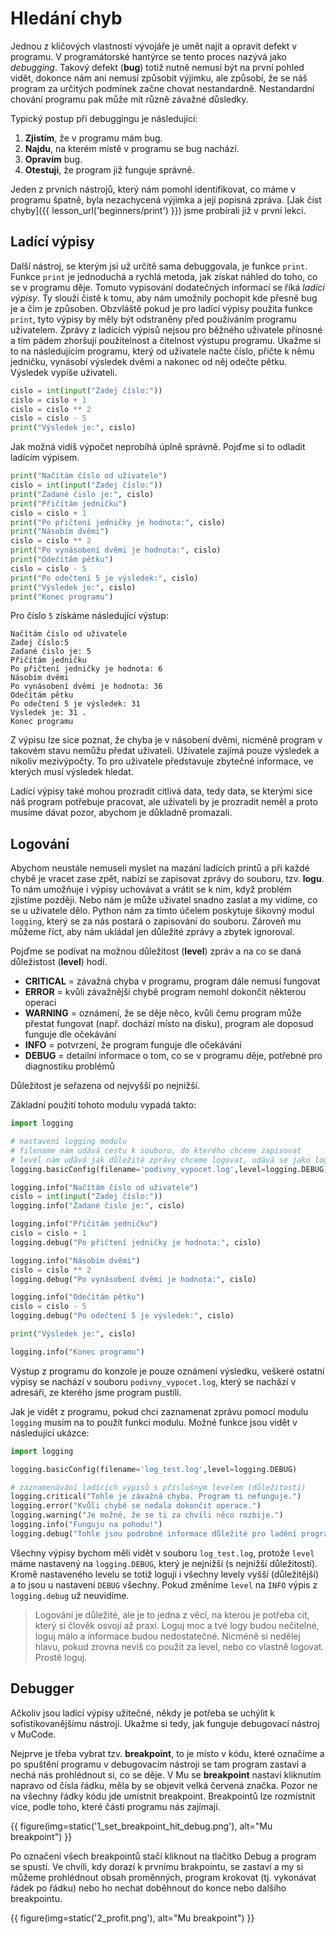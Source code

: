 # Hledání chyb

Jednou z klíčových vlastností vývojáře je umět najít a opravit defekt v programu. V programátorské hantýrce se tento proces nazývá jako _debugging_. Takový defekt (__bug__) totiž nutně nemusí být na první pohled vidět, dokonce nám ani nemusí způsobit výjimku, ale způsobí, že se náš program za určitých podmínek začne chovat nestandardně. Nestandardní chování programu pak může mít různě závažné důsledky.

Typický postup při debuggingu je následující:


1. __Zjistím__, že v programu mám bug.
2. __Najdu__, na kterém místě v programu se bug nachází.
3. __Opravím__ bug.
4. __Otestuji__, že program již funguje správně.

Jeden z prvních nástrojů, který nám pomohl identifikovat, co máme v programu špatně, byla nezachycená výjimka a její popisná zpráva. [Jak číst chyby]({{ lesson_url('beginners/print') }}) jsme probírali již v první lekci.

## Ladící výpisy

Další nástroj, se kterým jsi už určitě sama debuggovala, je funkce `print`. Funkce `print` je jednoduchá a rychlá metoda, jak získat náhled do toho, co se v programu děje. Tomuto vypisování dodatečných informací se říká _ladící výpisy_. Ty slouží čistě k tomu, aby nám umožnily pochopit kde přesně bug je a čím je způsoben. Obzvláště pokud je pro ladící výpisy použita funkce `print`, tyto výpisy by měly být odstraněny před používáním programu uživatelem. Zprávy z ladících výpisů nejsou pro běžného uživatele přínosné a tím pádem zhoršují použitelnost a čitelnost výstupu programu.
Ukažme si to na následujícím programu, který od uživatele načte číslo, přičte k němu jedničku, vynásobí výsledek dvěmi a nakonec od něj odečte pětku. Výsledek vypíše uživateli.

```python
cislo = int(input("Zadej číslo:"))
cislo = cislo + 1
cislo = cislo ** 2
cislo = cislo - 5
print("Výsledek je:", cislo)
```

Jak možná vidíš výpočet neprobíhá úplně správně. Pojďme si to odladit ladícím výpisem.

```python
print("Načítám číslo od uživatele")
cislo = int(input("Zadej číslo:"))
print("Zadané čislo je:", cislo)
print("Přičítám jedničku")
cislo = cislo + 1
print("Po přičtení jedničky je hodnota:", cislo)
print("Násobím dvěmi")
cislo = cislo ** 2
print("Po vynásobení dvěmi je hodnota:", cislo)
print("Odečítám pětku")
cislo = cislo - 5
print("Po odečtení 5 je výsledek:", cislo)
print("Výsledek je:", cislo)
print("Konec programu")
```

Pro číslo `5` získáme následující výstup:

```
Načítám číslo od uživatele
Zadej číslo:5
Zadané čislo je: 5
Přičítám jedničku
Po přičtení jedničky je hodnota: 6
Násobím dvěmi
Po vynásobení dvěmi je hodnota: 36
Odečítám pětku
Po odečtení 5 je výsledek: 31
Výsledek je: 31 .
Konec programu
```

Z výpisu lze sice poznat, že chyba je v násobení dvěmi, nicméně program v takovém stavu nemůžu předat uživateli. Uživatele zajímá pouze výsledek a nikoliv mezivýpočty. To pro uživatele představuje zbytečné informace, ve kterých musí výsledek hledat.

Ladící výpisy také mohou prozradit citlivá data, tedy data, se kterými sice náš program potřebuje pracovat, ale uživateli by je prozradit neměl a proto musíme dávat pozor, abychom je důkladně promazali.

## Logování

Abychom neustále nemuseli myslet na mazání ladících printů a při každé chybě je vracet zase zpět, nabízí se zapisovat zprávy do souboru, tzv. __logu__. To nám umožňuje i výpisy uchovávat a vrátit se k nim, když problém zjistíme později. Nebo nám je může uživatel snadno zaslat a my vidíme, co se u uživatele dělo. Python nám za tímto účelem poskytuje šikovný modul `logging`, který se za nás postará o zapisování do souboru. Zároveň mu můžeme říct, aby nám ukládal jen důležité zprávy a zbytek ignoroval.

Pojďme se podívat na možnou důležitost (__level__) zpráv a na co se daná důležistost (__level__) hodí.

* __CRITICAL__ = závažná chyba v programu, program dále nemusí fungovat
* __ERROR__ = kvůli závažnější chybě program nemohl dokončit některou operaci
* __WARNING__ = oznámení, že se děje něco, kvůli čemu program může přestat fungovat (např. dochází místo na disku), program ale doposud funguje dle očekávání
* __INFO__ = potvrzení, že program funguje dle očekávání
* __DEBUG__ = detailní informace o tom, co se v programu děje, potřebné pro diagnostiku problémů

Důležitost je seřazena od nejvyšší po nejnižší.

Základní použití tohoto modulu vypadá takto:

```python
import logging

# nastavení logging modulu
# filename nám udává cestu k souboru, do kterého chceme zapisovat
# level nám udává jak důležité zprávy chceme logovat, udává se jako logging.LEVEL, pozor - není to string
logging.basicConfig(filename='podivny_vypocet.log',level=logging.DEBUG)

logging.info("Načítám číslo od uživatele")
cislo = int(input("Zadej číslo:"))
logging.info("Zadané čislo je:", cislo)

logging.info("Přičítám jedničku")
cislo = cislo + 1
logging.debug("Po přičtení jedničky je hodnota:", cislo)

logging.info("Násobím dvěmi")
cislo = cislo ** 2
logging.debug("Po vynásobení dvěmi je hodnota:", cislo)

logging.info("Odečítám pětku")
cislo = cislo - 5
logging.debug("Po odečtení 5 je výsledek:", cislo)

print("Výsledek je:", cislo)

logging.info("Konec programu")
```

Výstup z programu do konzole je pouze oznámení výsledku, veškeré ostatní výpisy se nachází v souboru `podivny_vypocet.log`, který se nachází v adresáři, ze kterého jsme program pustili.

Jak je vidět z programu, pokud chci zaznamenat zprávu pomocí modulu `logging` musím na to použít funkci modulu. Možné funkce jsou vidět v následující ukázce:

```python
import logging

logging.basicConfig(filename='log_test.log',level=logging.DEBUG)

# zaznamenávání ladících výpisů s příslušným levelem (důležitostí)
logging.critical("Tohle je závažná chyba. Program ti nefunguje.")
logging.error("Kvůli chybě se nedala dokončit operace.")
logging.warning("Je možné, že se ti za chvíli něco rozbije.")
logging.info("Funguju na pohodu!")
logging.debug("Tohle jsou podrobné informace důležité pro ladění programu.")
```

Všechny výpisy bychom měli vidět v souboru `log_test.log`, protože `level` máme nastavený na `logging.DEBUG`, který je nejnižší (s nejnižší důležitostí). Kromě nastaveného levelu se totiž logují i všechny levely vyšší (důležitější) a to jsou u nastavení `DEBUG` všechny. Pokud změníme `level` na `INFO` výpis z `logging.debug` už neuvidíme.

> Logování je důležité, ale je to jedna z věcí, na kterou je potřeba cit, který si člověk osvojí až praxí. Loguj moc a tvé logy budou nečitelné, loguj málo a informace budou nedostatečné. Nicméně si nedělej hlavu, pokud zrovna nevíš co použít za level, nebo co vlastně logovat. Prostě loguj.

## Debugger

Ačkoliv jsou ladící výpisy užitečné, někdy je potřeba se uchýlit k sofistikovanějšímu nástroji. Ukažme si tedy, jak funguje debugovací nástroj v MuCode.

Nejprve je třeba vybrat tzv. __breakpoint__, to je místo v kódu, které označíme a po spuštění programu v debugovacím nástroji se tam
program zastaví a nechá nás prohlédnout si, co se děje. V Mu se
__breakpoint__ nastaví kliknutím napravo od čísla řádku, měla by se objevit velká červená značka. Pozor ne na všechny řádky kódu jde umístnit
breakpoint. Breakpointů lze rozmístnit více, podle toho, které části programu nás zajímají.

{{ figure(img=static('1_set_breakpoint_hit_debug.png'), alt="Mu breakpoint") }}

Po označení všech breakpointů stačí kliknout na tlačítko Debug a program se spustí.
Ve chvíli, kdy dorazí k prvnímu brakpointu, se zastaví a my si můžeme prohlédnout
obsah proměnných, program krokovat (tj. vykonávat řádek po řádku) nebo ho nechat 
doběhnout do konce nebo dalšího breakpointu.

{{ figure(img=static('2_profit.png'), alt="Mu breakpoint") }}